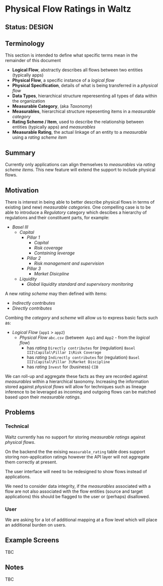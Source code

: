 # Physical Flow Ratings in Waltz

## Status: DESIGN

## Terminology
This section is intended to define what specific terms mean in the remainder of this document

- **Logical Flow**, abstractly describes all flows between two entities (typically apps) 
- **Physical Flow**, a specific instance of a _logical flow_
- **Physical Specification**, details of what is being transferred in a _physical flow_
- **Data Types**, hierarchical structure reperesenting all types of data within the organization
- **Measurable Category**, (aka _Taxonomy_) 
- **Measurables**, hierarchical structure repesenting items in a _measurable category_ 
- **Rating Scheme / Item**, used to describe the relationship between entities (typically apps) and _measurables_
- **Measurable Rating**, the actual linkage of an entity to a _measurable_ using a _rating scheme item_


## Summary
Currently only applications can align themselves to _measurables_ via _rating scheme items_.  This new
feature will extend the support to include physical flows.


## Motivation
There is interest in being able to better describe physical flows in terms of existing (and new) _measurable categories_.
One compelling case is to be able to introduce a _Regulatory_ category which descibes a hierarchy of regulations and their 
constituent parts, for example:

- _Basel III_
  - _Capital_
    - _Pillar 1_
      - _Capital_
      - _Risk coverage_
      - _Containing leverage_
    - _Pillar 2_
      - _Risk management and supervision_
    - _Pillar 3_
      - _Market Disicpline_
  - _Liquidity_
    - _Global liquidity standard and supervisory monitoring_

A new _rating scheme_ may then defined with items:

- _Indirectly contributes_
- _Directly contributes_

Combing the _category_ and _scheme_ will allow us to express basic facts such as:

- _Logical Flow_ (`app1` > `app2`)
  - _Physical Flow_ `abc.csv` (between` App1` and `App2` - from the _logical flow_) 
    - has _rating_ `Directly contributes` for (regulation) `Basel III\Capital\Pillar 1\Risk Coverage`
    - has _rating_ `Indirectly contributes` for (regulation) `Basel III\Capital\Pillar 3\Market Discipline`
    - has _rating_ `Invest` for (business) `CIB`
  
We can roll-up and aggregate these facts as they are recorded against _measurables_ within a hierarchical taxonomy.
Increasing the information stored against _physical flows_ will allow for techniques such as lineage inference to 
be leveraged as incoming and outgoing flows can be matched based upon their _measurable ratings_.


## Problems

### Technical

Waltz currently has no support for storing _measurable ratings_ against _physical flows_.

On the backend the the exising `measurable_rating` table does support storing non-application ratings however the API 
layer will not aggregate them correctly at present.

The user interface will need to be redesigned to show flows instead of applications.  

We need to consider data integrity, if the _measurables_ associated with a flow are not also associated with the flow 
entities (source and target applications) this should be flagged to the user or (perhaps) disallowed.


### User

We are asking for a lot of additional mapping at a flow level which will place an additional burden on users.  




## Example Screens

TBC

## Notes

TBC

